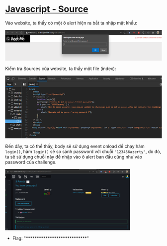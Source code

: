 # [Javascript - Source](https://www.root-me.org/en/Challenges/Web-Client/Javascript-Source)

Vào website, ta thấy có một ô alert hiện ra bắt ta nhập mật khẩu:

<img src="./media/image1.png" style="width:5.95877in;height:1.0326in" alt="A screenshot of a computer Description automatically generated with medium confidence" />

Kiểm tra Sources của website, ta thấy một file (index):

<img src="./media/image2.png" style="width:5.90879in;height:2.10153in" alt="Text Description automatically generated" />

Đến đây, ta có thể thấy, body sẽ sử dụng event onload để chạy hàm `login()`, hàm `login()` sẽ so sánh password với chuỗi `"123456azerty"`, do đó, ta sẽ sử dụng chuỗi này để nhập vào ô alert ban đầu cũng như vào password của challenge.

<img src="./media/image3.png" style="width:4.18451in;height:2.05157in" alt="A screenshot of a computer Description automatically generated" />

- Flag: "****************************"

